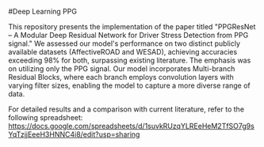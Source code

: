 #Deep Learning PPG

This repository presents the implementation of the paper titled "PPGResNet – A Modular Deep Residual Network for Driver Stress Detection from PPG signal." We assessed our model's performance on two distinct publicly available datasets (AffectiveROAD and WESAD), achieving accuracies exceeding 98% for both, surpassing existing literature. The emphasis was on utilizing only the PPG signal. Our model incorporates Multi-branch Residual Blocks, where each branch employs convolution layers with varying filter sizes, enabling the model to capture a more diverse range of data.

For detailed results and a comparison with current literature, refer to the following spreadsheet: https://docs.google.com/spreadsheets/d/1suvkRUzqYLREeHeM2TfSO7g9sYqTzjjEeeH3HNNC4i8/edit?usp=sharing
